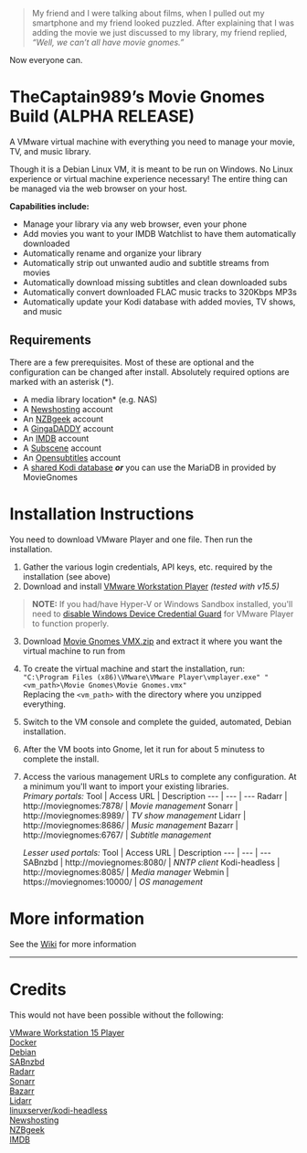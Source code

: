 >My friend and I were talking about films, when I pulled out my smartphone and my friend looked puzzled.
After explaining that I was adding the movie we just discussed to my library, my friend replied, _“Well, we can’t
all have movie gnomes.”_

Now everyone can.

# TheCaptain989’s Movie Gnomes Build **(ALPHA RELEASE)**
A VMware virtual machine with everything you need to manage your movie, TV, and music library.

Though it is a Debian Linux VM, it is meant to be run on Windows.  No Linux experience or virtual machine experience necessary!
The entire thing can be managed via the web browser on your host.

__Capabilities include:__
  - Manage your library via any web browser, even your phone
  - Add movies you want to your IMDB Watchlist to have them automatically downloaded
  - Automatically rename and organize your library
  - Automatically strip out unwanted audio and subtitle streams from movies
  - Automatically download missing subtitles and clean downloaded subs
  - Automatically convert downloaded FLAC music tracks to 320Kbps MP3s
  - Automatically update your Kodi database with added movies, TV shows, and music

## Requirements
There are a few prerequisites.  Most of these are optional and the configuration can be changed after install.  Absolutely
required options are marked with an asterisk (*).
  - A media library location* (e.g. NAS)
  - A [Newshosting](https://www.newshosting.com/) account
  - An [NZBgeek](https://nzbgeek.info/) account
  - A [GingaDADDY](https://www.gingadaddy.com/) account
  - An [IMDB](https://www.imdb.com/) account
  - A [Subscene](https://subscene.com/) account
  - An [Opensubtitles](https://www.opensubtitles.org/) account
  - A [shared Kodi database](https://kodi.wiki/view/MySQL/Setting_up_Kodi) **_or_** you can use the MariaDB in provided by MovieGnomes


# Installation Instructions
You need to download VMware Player and one file.  Then run the installation.

1. Gather the various login credentials, API keys, etc. required by the installation (see above)
2. Download and install [VMware Workstation Player](https://www.vmware.com/go/getplayer-win) *(tested with v15.5)*  
 >**NOTE:** If you had/have Hyper-V or Windows Sandbox installed, you'll need to
 >[disable Windows Device Credential Guard](https://communities.vmware.com/thread/604906 "VMware community page")
 >for VMware Player to function properly.
3. Download [Movie Gnomes VMX.zip](https://github.com/TheCaptain989/moviegnomes/releases/download/v0.4/Movie.Gnomes.VMX.zip) and extract it where you want the
virtual machine to run from
4. To create the virtual machine and start the installation, run:  
  `"C:\Program Files (x86)\VMware\VMware Player\vmplayer.exe" "<vm_path>\Movie Gnomes\Movie Gnomes.vmx"`  
  Replacing the `<vm_path>` with the directory where you unzipped everything.
5. Switch to the VM console and complete the guided, automated, Debian installation.
6. After the VM boots into Gnome, let it run for about 5 minutess to complete the install.
7. Access the various management URLs to complete any configuration.  At a minimum you'll want to import your existing libraries.  
    *Primary portals:*
    Tool | Access URL | Description
    --- | --- | ---
    Radarr | http://moviegnomes:7878/ | *Movie management*
    Sonarr | http://moviegnomes:8989/ | *TV show management*
    Lidarr | http://moviegnomes:8686/ | *Music management*
    Bazarr | http://moviegnomes:6767/ | *Subtitle management*

    *Lesser used portals:*
    Tool | Access URL | Description
    --- | --- | ---
    SABnzbd | http://moviegnomes:8080/ | *NNTP client*
    Kodi-headless | http://moviegnomes:8085/ | *Media manager*
    Webmin | https://moviegnomes:10000/ | *OS management*

# More information
See the [Wiki](https://github.com/TheCaptain989/moviegnomes/wiki) for more information

---
# Credits
This would not have been possible without the following:

[VMware Workstation 15 Player](https://www.vmware.com/products/workstation-player/workstation-player-evaluation.html)  
[Docker](https://www.docker.com/)  
[Debian](https://www.debian.org/)  
[SABnzbd](https://hub.docker.com/r/linuxserver/sabnzbd)  
[Radarr](https://hub.docker.com/r/thecaptain989/radarr)  
[Sonarr](https://hub.docker.com/r/linuxserver/sonarr)  
[Bazarr](https://hub.docker.com/r/linuxserver/bazarr)  
[Lidarr](https://hub.docker.com/r/thecaptain989/lidarr)  
[linuxserver/kodi-headless](https://hub.docker.com/r/linuxserver/kodi-headless)  
[Newshosting](https://www.newshosting.com/)  
[NZBgeek](https://nzbgeek.info/)  
[IMDB](https://www.imdb.com/)  

